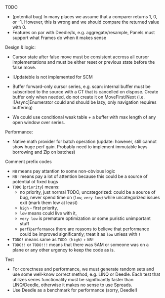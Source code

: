 TODO
* (potential bug) In many places we assume that a comparer returns 1, 0, or -1. However, this is wrong and we should compare the returned value with 0.
* Features on par with Deedle/Ix, e.g. aggregate/resample, Panels must support what Frames do when it makes sense

Design & logic:
* Cursor state after false move must be consistent accross all cursor implementations and must be either reset
or previous state before the false move.
* IUpdateble is not implemented for SCM

* Buffer forward-only cursor series, e.g. scan: internal buffer must be subscribed to 
the source with a CT that is cancelled on dispose. Create buffer only when needed, do not create it 
on MoveFirst/Next (i.e. I[Async]Enumerator could and should be lazy, only navigation requires buffering)
* We could use conditional weak table + a buffer with max length of any open window over series.

Performance:
* Native math provider for batch operation (update: however, still cannot show huge perf gain. Probably need to implement immutable keys borrowing and Zip on batches)


Comment prefix codes
* `NB` means pay attantion to some non-obvious logic
* `NB!` means pay a lot of attention because this could be a source of potential ot fixed bugs
* `TODO` (`priority`) means:
    - no priority, just normal TODO, uncategorized: could be a source of bug, never spend time on (`low`, `very low`) while uncategorized issues exit (mark them low at least)
    - `high` - first priority,
    - `low` means could live with it,
    - `very low` is premature optimization or some puristic unimportant stuff
    - `perf`/`performance` there are reasons to believe that performance could be improved significantly; treat it as `low` unless with `!`
* `TODO!` means same as `TODO (high)` + `NB!`
* `TODO!!` or `TODO!!!` means that there was 5AM or someone was on a plane or any other urgency to keep the code as is.


Test
* For corectness and performance, we must generate random sets and use some well-know correct method, e.g. LINQ or Deedle. Each test that utilizes series functionality
 must be significantly faster than LINQ/Deedle, otherwise it makes no sense to use Spreads.
* Use Deedle as a benchmark for performance (sorry, Deedle!)
